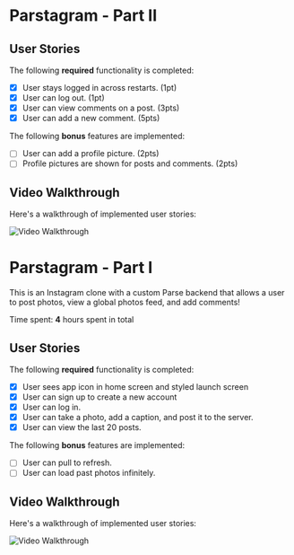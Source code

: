 # Parstagram - Part II
## User Stories

The following **required** functionality is completed:

- [x] User stays logged in across restarts. (1pt)
- [x] User can log out. (1pt)
- [x] User can view comments on a post. (3pts)
- [x] User can add a new comment. (5pts)

The following **bonus** features are implemented:

- [ ] User can add a profile picture. (2pts)
- [ ] Profile pictures are shown for posts and comments. (2pts)

## Video Walkthrough

Here's a walkthrough of implemented user stories:

<img src='http://g.recordit.co/u7JTe7fv3u.gif' title='Video Walkthrough' width='' alt='Video Walkthrough' />


# Parstagram - Part I

This is an Instagram clone with a custom Parse backend that allows a user to post photos, view a global photos feed, and add comments!

Time spent: **4** hours spent in total

## User Stories

The following **required** functionality is completed:

- [x] User sees app icon in home screen and styled launch screen
- [x] User can sign up to create a new account
- [x] User can log in.
- [x] User can take a photo, add a caption, and post it to the server.
- [x] User can view the last 20 posts.

The following **bonus** features are implemented:

- [ ] User can pull to refresh.
- [ ] User can load past photos infinitely.

## Video Walkthrough

Here's a walkthrough of implemented user stories:

<img src='http://g.recordit.co/K21gQ1qNgm.gif' title='Video Walkthrough' width='' alt='Video Walkthrough' />

